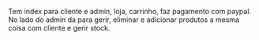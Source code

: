 Tem index para cliente e admin, loja, carrinho, faz pagamento com paypal.
No lado do admin da para gerir, eliminar e adicionar produtos a mesma coisa com cliente e gerir stock.
